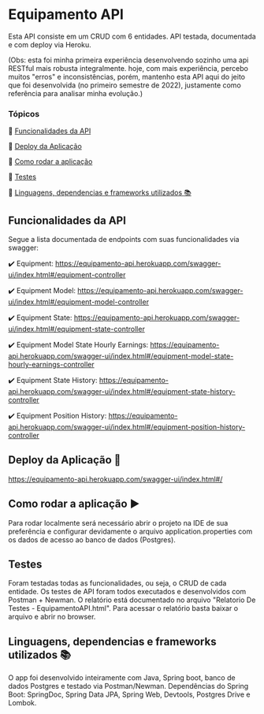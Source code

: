 <h1>Equipamento API</h1> 

Esta API consiste em um CRUD com 6 entidades. API testada, documentada e com deploy via Heroku. 

(Obs: esta foi minha primeira experiência desenvolvendo sozinho uma api RESTful mais robusta integralmente. hoje, com mais experiência, percebo muitos "erros" e inconsistências, porém, mantenho esta API aqui do jeito que foi desenvolvida (no primeiro semestre de 2022), justamente como referência para analisar minha evolução.)  

### Tópicos 

:small_blue_diamond: [Funcionalidades da API](#funcionalidades-da-API)

:small_blue_diamond: [Deploy da Aplicação](#deploy-da-aplicação-dash)

:small_blue_diamond: [Como rodar a aplicação](#como-rodar-a-aplicação-arrow_forward)

:small_blue_diamond: [Testes](#Testes)

:small_blue_diamond: [Linguagens, dependencias e frameworks utilizados :books:](#Linguagens-dependencias-e-frameworks-utilizados-books)



## Funcionalidades da API

Segue a lista documentada de endpoints com suas funcionalidades via swagger:

:heavy_check_mark: Equipment: https://equipamento-api.herokuapp.com/swagger-ui/index.html#/equipment-controller

:heavy_check_mark: Equipment Model: https://equipamento-api.herokuapp.com/swagger-ui/index.html#/equipment-model-controller

:heavy_check_mark: Equipment State: https://equipamento-api.herokuapp.com/swagger-ui/index.html#/equipment-state-controller

:heavy_check_mark: Equipment Model State Hourly Earnings: https://equipamento-api.herokuapp.com/swagger-ui/index.html#/equipment-model-state-hourly-earnings-controller  

:heavy_check_mark: Equipment State History: https://equipamento-api.herokuapp.com/swagger-ui/index.html#/equipment-state-history-controller

:heavy_check_mark: Equipment Position History: https://equipamento-api.herokuapp.com/swagger-ui/index.html#/equipment-position-history-controller

## Deploy da Aplicação :dash:

https://equipamento-api.herokuapp.com/swagger-ui/index.html#/


## Como rodar a aplicação :arrow_forward:

Para rodar localmente será necessário abrir o projeto na IDE de sua preferência e configurar devidamente o arquivo application.properties com os dados
de acesso ao banco de dados (Postgres). 

## Testes

Foram testadas todas as funcionalidades, ou seja, o CRUD de cada entidade.
Os testes de API foram todos executados e desenvolvidos com Postman + Newman.
O relatório está documentado no arquivo "Relatorio De Testes - EquipamentoAPI.html".
Para acessar o relatório basta baixar o arquivo e abrir no browser. 

## Linguagens, dependencias e frameworks utilizados :books:

O app foi desenvolvido inteiramente com Java, Spring boot, banco de dados Postgres e testado via Postman/Newman.
Dependências do Spring Boot:
SpringDoc, Spring Data JPA, Spring Web, Devtools, Postgres Drive e Lombok. 
